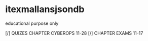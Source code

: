 # itexmallansjsondb
educational purpose only

[/] QUIZES CHAPTER CYBEROPS 11-28
[/] CHAPTER EXAMS 11-17
